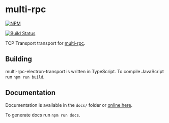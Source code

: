 # multi-rpc

[![NPM](https://nodei.co/npm/multi-rpc-electron-transport.png)](https://nodei.co/npm/multi-rpc-electron-transport/)

[![Build Status](https://travis-ci.org/znetstar/multi-rpc-electron-transport.svg?branch=master)](https://travis-ci.org/znetstar/multi-rpc-electron-transport)

TCP Transport transport for [multi-rpc](https://github.com/znetstar/multi-rpc).

## Building

multi-rpc-electron-transport is written in TypeScript. To compile JavaScript run `npm run build`.

## Documentation

Documentation is available in the `docs/` folder or [online here](https://multi-rpc-electron-transport.docs.zacharyboyd.nyc).

To generate docs run `npm run docs`.